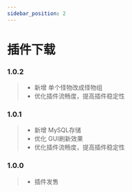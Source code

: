 ```yaml
---
sidebar_position: 2
---
```


# 插件下载

### 1.0.2

> - 新增 单个怪物改成怪物组
> - 优化插件流畅度，提高插件稳定性

### 1.0.1

> - 新增 MySQL存储
> - 优化 GUI刷新效果
> - 优化插件流畅度，提高插件稳定性

### 1.0.0

> - 插件发售
